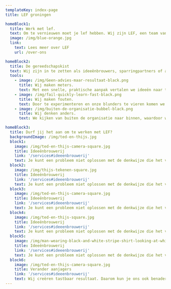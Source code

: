 ```yaml
---
templateKey: index-page
title: LEF groningen

homeBlock1:
  title: Werk met lef.
  text: Om te vernieuwen moet je lef hebben. Wij zijn LEF, een team van twintigers met bravoure en een scherpe blik. Door te confronteren en te verrassen dagen wij organisaties uit om te innoveren en te veranderen.
  image: /img/blue-orange.jpg
  link:
    text: Lees meer over LEF
    url: /over-ons

homeBlock2:
  title: De gereedschapskist
  text: Wij zijn in te zetten als ideeënbrouwers, sparringpartners of aanjagers. We beginnen klein en creëren stap voor stap iets groots. Zo bewegen wij, en zo willen we anderen in beweging brengen.
  tools:
    - image: /img/Geen-advies-maar-resultaat-black.png
      title: Wij maken meters.
      text: Met een snelle, praktische aanpak vertalen we ideeën naar tastbaar resultaat.
    - image: /img/fail-quickly-learn-fast-black.png
      title: Wij maken fouten.
      text: Door te experimenteren en onze blunders te vieren komen we verder.
    - image: /img/buiten-de-organisatie-bubbel-black.png
      title: Wij denken anders.
      text: We kijken van buiten de organisatie naar binnen, waardoor we kritisch en onbevangen zijn.

homeBlock3:
  title: Durf jij het aan om te werken met LEF?
  backgroundImage: /img/ted-en-thijs.jpg
  block1:
    image: /img/ted-en-thijs-camera-square.jpg
    title: Ideeënbrouwerij
    link: '/services#ideeenbrouwerij'
    text: Je kunt een probleem niet oplossen met de denkwijze die het veroorzaakt heeft. Daarom brouwen wij nieuwe ideeën, buiten de kaders.
  block2:
    image: /img/thijs-tekenen-square.jpg
    title: Ideeënbrouwerij
    link: '/services#ideeenbrouwerij'
    text: Je kunt een probleem niet oplossen met de denkwijze die het veroorzaakt heeft. Daarom brouwen wij nieuwe ideeën, buiten de kaders.
  block3:
    image: /img/ted-en-thijs-camera-square.jpg
    title: Ideeënbrouwerij
    link: '/services#ideeenbrouwerij'
    text: Je kunt een probleem niet oplossen met de denkwijze die het veroorzaakt heeft. Daarom brouwen wij nieuwe ideeën, buiten de kaders.
  block4:
    image: /img/ted-en-thijs-square.jpg
    title: Ideeënbrouwerij
    link: '/services#ideeenbrouwerij'
    text: Je kunt een probleem niet oplossen met de denkwijze die het veroorzaakt heeft. Daarom brouwen wij nieuwe ideeën, buiten de kaders.
  block5:
    image: /img/man-wearing-black-and-white-stripe-shirt-looking-at-white-212286.jpg
    title: Ideeënbrouwerij
    link: '/services#ideeenbrouwerij'
    text: Je kunt een probleem niet oplossen met de denkwijze die het veroorzaakt heeft. Daarom brouwen wij nieuwe ideeën, buiten de kaders.
  block6:
    image: /img/ted-en-thijs-camera-square.jpg
    title: Verander aanjagers
    link: '/services#ideeenbrouwerij'
    text: Wij creëren tastbaar resultaat. Daarom kun je ons ook benaderen als er iets op touw moet worden gezet.
---
```

